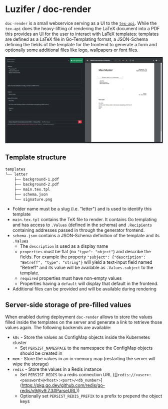 # Luzifer / doc-render

`doc-render` is a small webservice serving as a UI to the [`tex-api`](https://github.com/luzifer/tex-api). While the `tex-api` does the heavy-lifting of rendering the LaTeX document into a PDF this provides an UI for the user to interact with LaTeX templates: templates are defined as a LaTeX file in Go-Templating format, a JSON-Schema defining the fields of the template for the frontend to generate a form and optionally some additional files like logo, wallpapers or font files.

![](docs/screenshot.png)

## Template structure

```
templates
└── letter
    ├── background-1.pdf
    ├── background-2.pdf
    ├── main.tex.tpl
    ├── schema.json
    └── signature.png
```

- Folder name must be a slug (i.e. "letter") and is used to identify this template
- `main.tex.tpl` contains the TeX file to render. It contains Go templating and has access to `.Values` (defined in the schema) and `.Recipients` containing addresses passed in through the generator frontend.
- `schema.json` contains a JSON-Schema definition of the template and its `.Values`
  - The `description` is used as a display name
  - `properties` must be flat (no `"type": "object"`) and describe the fields. For example the property `"subject": {"description": "Betreff", "type": "string"}` will yield a text-input field named "Betreff" and its value will be available as `.Values.subject` to the template.
  - `required` properties must have non-empty values
  - Properties having a `default` will display that default in the frontend.
- Additional files can be provided and will be available during rendering

## Server-side storage of pre-filled values

When enabled during deployment `doc-render` allows to store the values filled inside the templates on the server and generate a link to retrieve those values again. The following backends are available:

- `k8s` - Store the values as ConfigMap objects inside the Kubernetes cluster
  - Set `PERSIST_NAMESPACE` to the namespace the ConfigMap objects should be created in
- `mem` - Store the values in an in-memory map (restarting the server will wipe the storage)
- `redis` - Store the values in a Redis instance
  - Set `PERSIST_REDIS` to a redis connection URL ([]`redis://<user>:<password>@<host>:<port>/<db_number>`](https://pkg.go.dev/github.com/redis/go-redis/v9@v9.7.3#ParseURL))
  - Optionally set `PERSIST_REDIS_PREFIX` to a prefix to prepend the object keys
